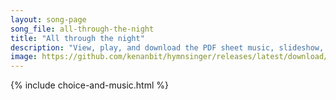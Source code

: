 ```yaml
---
layout: song-page
song_file: all-through-the-night
title: "All through the night"
description: "View, play, and download the PDF sheet music, slideshow, and audio. Lyrics: Sleep, my child, and peace attend thee all through the night. Guardian angels God will send thee all through the night. Soft the drowsy hours are cree... english secular evening 4part chords"
image: https://github.com/kenanbit/hymnsinger/releases/latest/download/all-through-the-night-trad.png
---
```


{% include choice-and-music.html %}